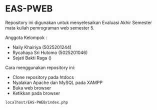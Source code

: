 # EAS-PWEB
Repository ini digunakan untuk menyelesaikan Evaluasi Akhir Semester mata kuliah pemrograman web semester 5.

Anggota Kelompok :
- Naily Khairiya (5025201244)
- Rycahaya Sri Hutomo (5025201046)
- Sejati Bakti Raga ()


Cara menggunakan repository ini:
- Clone repository pada htdocs
- Nyalakan Apache dan MySQL pada XAMPP
- Buka web browser
- Ketikkan pada browser
```
localhost/EAS-PWEB/index.php
```
